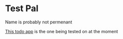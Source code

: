 # Test Pal

Name is probably not permenant

[This todo app](https://github.com/maciekt07/TodoApp) is the one being tested on at the moment
